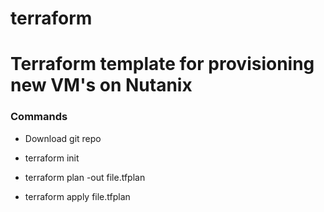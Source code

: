 # terraform
<h1>Terraform template for provisioning new VM's on Nutanix</h1>

<h3>Commands</h3>

- Download git repo

- terraform init

- terraform plan -out file.tfplan

- terraform apply file.tfplan
